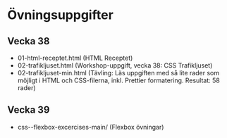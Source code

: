 # Övningsuppgifter

## Vecka 38
- 01-html-receptet.html (HTML Receptet)
- 02-trafikljuset.html (Workshop-uppgift, vecka 38: CSS Trafikljuset)
- 02-trafikljuset-min.html (Tävling: Läs uppgiften med så lite rader som möjligt i HTML och CSS-filerna, inkl. Prettier formatering. Resultat: 58 rader)

## Vecka 39
- css--flexbox-excercises-main/ (Flexbox övningar)